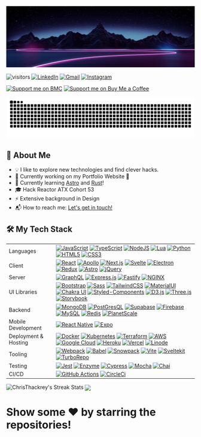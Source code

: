 <img src="https://raw.githubusercontent.com/ChrisThackrey/ChrisThackrey/main/banner.png" alt="Hi, I'm Chris 👋" title="Hi, I'm Chris 👋"/>

![visitors](https://visitor-badge-reloaded.herokuapp.com/badge?page_id=ChrisThackrey.ChrisThackrey&style=for-the-badge&color=00cf00) [<img alt="LinkedIn" src="https://img.shields.io/badge/linkedin%20-%230077B5.svg?&style=for-the-badge&logo=linkedin&logoColor=white"/>](https://www.linkedin.com/in/chris-thackrey-015/) [<img alt="Gmail" src="https://img.shields.io/badge/Gmail-D14836?style=for-the-badge&logo=gmail&logoColor=white" />](mailto:c.r.thackrey@gmail.com) [<img alt="Instagram" src="https://img.shields.io/badge/chris_thackrey%20-%23E4405F.svg?&style=for-the-badge&logo=Instagram&logoColor=white"/>](https://instagram.com/chris_thackrey)

[![Support me on BMC](https://img.shields.io/badge/Follow%20me%20on-DEV-black?style=for-the-badge)](https://dev.to/christhackrey) [![Support me on Buy Me a Coffee](https://img.shields.io/badge/Support%20me-☕-orange.svg?style=for-the-badge)](https://www.buymeacoffee.com/christhackrey)

<p align="center">
  <img src="https://raw.githubusercontent.com/ChrisThackrey/ChrisThackrey/output/github-contribution-grid-snake.svg" />
</p>

## 🚀 About Me

- 💡 I like to explore new technologies and find clever hacks.
- 🔧 Currently working on my Portfolio Website 🔧
- 🌱 Currently learning [Astro](https://astro.build/) and [Rust](https://www.rust-lang.org/)!
- :mortar_board: Hack Reactor ATX Cohort 53
- ⚡ Extensive background in Design
- 📬 How to reach me: [Let's get in touch!](https://www.linkedin.com/in/chris-thackrey-015/)

## 🛠 My Tech Stack

<table>
  <tr>
    <td>Languages</td>
    <td>
      <a href="https://developer.mozilla.org/en-US/docs/Web/JavaScript"><img alt="JavaScript" src="https://img.shields.io/badge/javascript%20-%23323330.svg?&style=for-the-badge&logo=javascript&logoColor=%23F7DF1E"/></a>
      <a href="https://www.typescriptlang.org/"><img alt="TypeScript" src="https://img.shields.io/badge/typescript%20-%23323330.svg?&style=for-the-badge&logo=typescript&logoColor=%233178C6"/></a>
      <a href="https://nodejs.dev/"><img alt="NodeJS" src="https://img.shields.io/badge/node.js%20-%2343853D.svg?&style=for-the-badge&logo=node.js&logoColor=black"/></a>
      <a href=""><img alt="Lua" src="https://img.shields.io/badge/lua-%232C2D72.svg?&style=for-the-badge&logo=lua&logoColor=white"/></a>
      <a href="https://www.python.org/"><img alt="Python" src="https://img.shields.io/badge/python%20-%23323330.svg?&style=for-the-badge&logo=python&logoColor=%233776AB"/></a>
      <a href="https://developer.mozilla.org/en-US/docs/Web/HTML"><img alt="HTML5" src="https://img.shields.io/badge/html5%20-%23E34F26.svg?&style=for-the-badge&logo=html5&logoColor=white"/></a>
      <a href="https://developer.mozilla.org/en-US/docs/Web/CSS"><img alt="CSS3" src="https://img.shields.io/badge/css3%20-%231572B6.svg?&style=for-the-badge&logo=css3&logoColor=white"/></a>
    </td>
  </tr>

  <tr>
    <td>Client</td>
    <td>
      <a href="https://reactjs.org/"><img alt="React" src="https://img.shields.io/badge/react%20-%2320232a.svg?&style=for-the-badge&logo=react&logoColor=%2361DAFB"/></a>
      <a href="https://www.apollographql.com/"><img alt="Apollo" src="https://img.shields.io/badge/apollo graphql%20-%23311C87.svg?&style=for-the-badge&logo=apollographql&logoColor=%2361DAFB"/></a>
      <a href="https://nextjs.org/"><img alt="Next.js" src="https://img.shields.io/badge/nextjs%20-%23000.svg?&style=for-the-badge&logo=nextdotjs&logoColor=white"/></a>
      <a href="https://svelte.dev/"><img alt="Svelte" src="https://img.shields.io/badge/svelte%20-%23FF3E00.svg?&style=for-the-badge&logo=svelte&logoColor=white"/></a>
      <a href="https://www.electronjs.org/"><img alt="Electron" src="https://img.shields.io/badge/electron%20-%2347848F.svg?&style=for-the-badge&logo=electron&logoColor=white"/></a>
      <a href="https://redux.js.org/"><img alt="Redux" src="https://img.shields.io/badge/redux%20-%23593d88.svg?&style=for-the-badge&logo=redux&logoColor=white"/></a>
      <a href="https://astro.build/"><img alt="Astro" src="https://img.shields.io/badge/astro%20-%23ff5d01.svg?&style=for-the-badge&logo=alacritty&logoColor=white"/></a>
      <a href="https://api.jquery.com/"><img alt="jQuery" src="https://img.shields.io/badge/jquery%20-%230769AD.svg?&style=for-the-badge&logo=jquery&logoColor=white"/></a>
    </td>
  </tr>

  <tr>
    <td>Server</td>
    <td>
      <a href="https://graphql.org/"><img alt="GraphQL" src="https://img.shields.io/badge/graphql%20-%23E10098.svg?&style=for-the-badge&logo=graphql&logoColor=white"/></a>
      <a href="https://expressjs.com/"><img alt="Express.js" src="https://img.shields.io/badge/express.js%20-%23404d59.svg?&style=for-the-badge&logo=express&logoColor=white"/></a>
      <a href="https://www.fastify.io/"><img alt="Fastify" src="https://img.shields.io/badge/fastify%20-%23000000.svg?&style=for-the-badge&logo=fastify&logoColor=white"/></a>
      <a href="https://www.nginx.com/"><img alt="NGINX" src="https://img.shields.io/badge/nginx%20-%23009639?&style=for-the-badge&logo=nginx&logoColor=white"/></a>
    </td>
  </tr>

  <tr>
    <td>UI Libraries</td>
    <td>
      <a href="https://blog.getbootstrap.com/2021/05/05/bootstrap-5/"><img alt="Bootstrap" src="https://img.shields.io/badge/bootstrap%20-%237952B3.svg?&style=for-the-badge&logo=bootstrap&logoColor=black"/></a>
      <a href="https://sass-lang.com/"><img alt="Sass" src="https://img.shields.io/badge/sass%20-17202C.svg?&style=for-the-badge&logo=sass&logoColor=%23CC6699"/></a>
      <a href="https://tailwindcss.com/"><img alt="TailwindCSS" src="https://img.shields.io/badge/tailwindcss%20-%2338B2AC.svg?&style=for-the-badge&logo=tailwindcss&logoColor=%23000000"/></a>
      <a href="https://mui.com/"><img alt="MaterialUI" src="https://img.shields.io/badge/materialui%20-%230081CB.svg?&style=for-the-badge&logo=materialui&logoColor=%23000000"/></a>
      <a href="https://chakra-ui.com/"><img alt="Chakra UI" src="https://img.shields.io/badge/chakraui%20-17202C.svg?&style=for-the-badge&logo=chakraui&logoColor=%23319795"/></a>
      <a href="https://styled-components.com/"><img alt="Styled-Components" src="https://img.shields.io/badge/styledcomponents%20-%23DB7093.svg?&style=for-the-badge&logo=styledcomponents&logoColor=black"/></a>
      <a href="https://d3js.org/"><img alt="D3.js" src="https://img.shields.io/badge/d3%20-%23F9A03C.svg?&style=for-the-badge&logo=d3dotjs&logoColor=black"/></a>
      <a href="https://threejs.org/"><img alt="Three.js" src="https://img.shields.io/badge/three.js%20-%23000000.svg?&style=for-the-badge&logo=threedotjs&logoColor=white"/></a>
      <a href="https://storybook.js.org/"><img alt="Storybook" src="https://img.shields.io/badge/storybook%20-%23FF4785.svg?&style=for-the-badge&logo=storybook&logoColor=white"/></a>
    </td>
  </tr>

  <tr>
    <td>Backend</td>
    <td>
      <a href="https://www.mongodb.com/"><img alt="MongoDB" src ="https://img.shields.io/badge/MongoDB-%234ea94b.svg?&style=for-the-badge&logo=mongodb&logoColor=white"/></a>
      <a href="https://www.postgresql.org/about/"><img alt="PostGresQL" src="https://img.shields.io/badge/postgresql%20-%234169E1?&style=for-the-badge&logo=postgresql&logoColor=white"/></a>
      <a href="https://supabase.com/"><img alt="Supabase" src="https://img.shields.io/badge/supabase%20-%23000?&style=for-the-badge&logo=supabase&logoColor=%233ECF8E"/></a>
      <a href="https://firebase.google.com/"><img alt="Firebase" src="https://img.shields.io/badge/firebase%20-%23FFCA28?&style=for-the-badge&logo=firebase&logoColor=black"/></a>
      <a href="https://www.mysql.com/"><img alt="MySQL" src="https://img.shields.io/badge/mysql%20-%23323330?&style=for-the-badge&logo=mysql&logoColor=%234479A1"/></a>
      <a href="https://redis.io/"><img alt="Redis" src="https://img.shields.io/badge/redis%20-%23DC382D?&style=for-the-badge&logo=redis&logoColor=white"/></a>
      <a href="https://planetscale.com/"><img alt="PlanetScale" src="https://img.shields.io/badge/planetscale%20-%23000000.svg?&style=for-the-badge&logo=planetscale&logoColor=white"/></a>
    </td>
  </tr>

  <tr>
    <td>Mobile Development</td>
    <td>
      <a href="https://reactnative.dev/"><img alt="React Native" src="https://img.shields.io/badge/react native%20-%2320232a.svg?&style=for-the-badge&logo=react&logoColor=%2361DAFB"/></a>
      <a href="https://expo.dev/"><img alt="Expo" src="https://img.shields.io/badge/expo%20-%23404d59.svg?&style=for-the-badge&logo=expo&logoColor=%23000020"/></a>
    </td>
  </tr>

  <tr>
    <td>Deployment & Hosting</td>
    <td>
      <a href="https://www.docker.com/"><img alt="Docker" src="https://img.shields.io/badge/docker%20-%232496ED.svg?&style=for-the-badge&logo=docker&logoColor=black"/></a>
      <a href="https://kubernetes.io/"><img alt="Kubernetes" src="https://img.shields.io/badge/kubernetes%20-%23326ce5.svg?&style=for-the-badge&logo=kubernetes&logoColor=white"/></a>
      <a href="https://www.terraform.io/"><img alt="Terraform" src="https://img.shields.io/badge/terraform%20-%235835CC.svg?&style=for-the-badge&logo=terraform&logoColor=white"/></a>
      <a href="https://aws.amazon.com/"><img alt="AWS" src="https://img.shields.io/badge/AWS%20-%23FF9900.svg?&style=for-the-badge&logo=amazon-aws&logoColor=black"/></a>
      <a href="https://cloud.google.com/"><img alt="Google Cloud" src="https://img.shields.io/badge/google cloud%20-%234285F4.svg?&style=for-the-badge&logo=googlecloud&logoColor=white"/></a>
      <a href="https://www.heroku.com/"><img alt="Heroku" src="https://img.shields.io/badge/heroku%20-%23430098.svg?&style=for-the-badge&logo=heroku&logoColor=white"/></a>
      <a href="https://vercel.com/home?utm_source=next-site&utm_medium=banner&utm_campaign=next-website"><img alt="Vercel" src="https://img.shields.io/badge/vercel%20-%23000.svg?&style=for-the-badge&logo=vercel&logoColor=white"/></a>
      <a href="https://www.linode.com/"><img alt="Linode" src="https://img.shields.io/badge/linode%20-%2300A95C.svg?&style=for-the-badge&logo=linode&logoColor=black"/></a>
    </td>
  </tr>

  <tr>
    <td>Tooling</td>
    <td>
      <a href="https://webpack.js.org/"><img alt="Webpack" src="https://img.shields.io/badge/webpack%20-%238DD6F9.svg?&style=for-the-badge&logo=webpack&logoColor=black"/></a>
      <a href="https://babeljs.io/"><img alt="Babel" src="https://img.shields.io/badge/babel%20-%23F9DC3E.svg?&style=for-the-badge&logo=babel&logoColor=black"/></a>
      <a href="https://www.snowpack.dev/"><img alt="Snowpack" src="https://img.shields.io/badge/snowpack%20-%2329B5E8.svg?&style=for-the-badge&logo=ardour&logoColor=black"/></a>
      <a href="https://vitejs.dev/"><img alt="Vite" src="https://img.shields.io/badge/Vite%20-%23000.svg?&style=for-the-badge&logo=vite&logoColor=%23646CFF"/></a>
      <a href="https://kit.svelte.dev/"><img alt="Sveltekit" src="https://img.shields.io/badge/sveltekit%20-%23FF3E00.svg?&style=for-the-badge&logo=svelte&logoColor=white"/></a>
      <a href="https://turborepo.org/"><img alt="TurboRepo" src="https://img.shields.io/badge/turborepo%20-%23000000.svg?&style=for-the-badge&logo=turborepo&logoColor=white"/></a>
    </td>
  </tr>

  <tr>
    <td>Testing</td>
    <td>
      <a href="https://jestjs.io/"><img alt="Jest" src="https://img.shields.io/badge/-jest-%23C21325?&style=for-the-badge&logo=jest&logoColor=black"/></a>
      <a href="https://enzymejs.github.io/enzyme/"><img alt="Enzyme" src="https://img.shields.io/badge/enzyme-%2361DAFB?&style=for-the-badge&logo=airbnb&logoColor=%23FF5A5F"/></a>
      <a href="https://www.cypress.io/"><img alt="Cypress" src="https://img.shields.io/badge/cypress-%2317202C?&style=for-the-badge&logo=cypress&logoColor=white"/></a>
      <a href="https://mochajs.org/"><img alt="Mocha" src="https://img.shields.io/badge/mocha-%238D6748?&style=for-the-badge&logo=mocha&logoColor=black"/></a>
      <a href="https://www.chaijs.com/"><img alt="Chai" src="https://img.shields.io/badge/chai-%23A30701?&style=for-the-badge&logo=chai&logoColor=black"/></a>
    </td>
  </tr>

  <tr>
    <td>CI/CD</td>
    <td>
      <a href="https://github.com/features/actions"><img alt="GitHub Actions" src="https://img.shields.io/badge/github-actions-%232088FF?&style=for-the-badge&logo=githubactions&logoColor=white"/></a>
      <a href="https://bit.ly/3om1iHL"><img alt="CircleCi" src="https://img.shields.io/badge/circleci-%23343434?&style=for-the-badge&logo=circleci&logoColor=white"/></a>
    </td>
  </tr>
</table>

<img src="https://github-readme-streak-stats.herokuapp.com/?user=ChrisThackrey&theme=nightowl" alt="ChrisThackrey's Streak Stats" title="ChrisThackrey's Streak Stats"/>

<img align="center" src="https://github-readme-stats.vercel.app/api?username=ChrisThackrey&count_private=true&hide=stars&theme=nightowl" />

<!-- <img align="center" src="https://github-readme-stats.vercel.app/api/top-langs/?username=ChrisThackrey&langs_count=6&layout=compact&theme=nightowl" /> -->

<!-- <details>
  <summary>Work projects I can share</summary>

  <a href="https://link/">
    <img height="50" src="https://link/wp-content/uploads/2019/08/Logo-600x240.png">
  </a>

</details> -->

<h1>Show some  ❤️  by starring the repositories!</h1>
